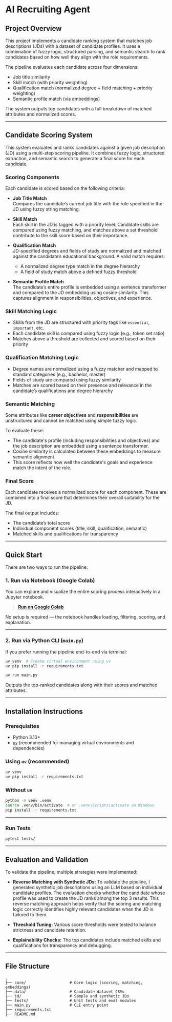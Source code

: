 # AI Recruiting Agent

## Project Overview

This project implements a candidate ranking system that matches job descriptions (JDs) with a dataset of candidate profiles. It uses a combination of fuzzy logic, structured parsing, and semantic search to rank candidates based on how well they align with the role requirements.

The pipeline evaluates each candidate across four dimensions:
- Job title similarity
- Skill match (with priority weighting)
- Qualification match (normalized degree + field matching + priority weighting)
- Semantic profile match (via embeddings)

The system outputs top candidates with a full breakdown of matched attributes and normalized scores.

---

## Candidate Scoring System

This system evaluates and ranks candidates against a given job description (JD) using a multi-step scoring pipeline. It combines fuzzy logic, structured extraction, and semantic search to generate a final score for each candidate.



### Scoring Components

Each candidate is scored based on the following criteria:

- **Job Title Match**  
  Compares the candidate’s current job title with the role specified in the JD using fuzzy string matching.

- **Skill Match**  
  Each skill in the JD is tagged with a priority level. Candidate skills are compared using fuzzy matching, and matches above a set threshold contribute to the skill score based on their importance.

- **Qualification Match**  
  JD-specified degrees and fields of study are normalized and matched against the candidate’s educational background. A valid match requires:
  - A normalized degree type match in the degree hierarchy
  - A field of study match above a defined fuzzy threshold

- **Semantic Profile Match**  
  The candidate’s entire profile is embedded using a sentence transformer and compared to the JD embedding using cosine similarity. This captures alignment in responsibilities, objectives, and experience.


### Skill Matching Logic

- Skills from the JD are structured with priority tags like `essential`, `important`, etc.
- Each candidate skill is compared using fuzzy logic (e.g., token set ratio)
- Matches above a threshold are collected and scored based on their priority

### Qualification Matching Logic

- Degree names are normalized using a fuzzy matcher and mapped to standard categories (e.g., bachelor, master)
- Fields of study are compared using fuzzy similarity
- Matches are scored based on their presence and relevance in the candidate’s qualifications and degree hierarchy

### Semantic Matching

Some attributes like **career objectives** and **responsibilities** are unstructured and cannot be matched using simple fuzzy logic.

To evaluate these:

- The candidate's profile (including responsibilities and objectives) and the job description are embedded using a sentence transformer.
- Cosine similarity is calculated between these embeddings to measure semantic alignment.
- This score reflects how well the candidate's goals and experience match the intent of the role.


### Final Score

Each candidate receives a normalized score for each component. These are combined into a final score that determines their overall suitability for the JD.

The final output includes:
- The candidate’s total score
- Individual component scores (title, skill, qualification, semantic)
- Matched skills and qualifications for transparency

---

## Quick Start

There are two ways to run the pipeline:

### 1. Run via Notebook (Google Colab)
You can explore and visualize the entire scoring process interactively in a Jupyter notebook.

> **[Run on Google Colab](https://your-colab-link-here)**

No setup is required — the notebook handles loading, filtering, scoring, and explanation.

---

### 2. Run via Python CLI (`main.py`)

If you prefer running the pipeline end-to-end via terminal:

```bash
uv venv  # Create virtual environment using uv
uv pip install -r requirements.txt

uv run main.py
```

Outputs the top-ranked candidates along with their scores and matched attributes.

---

## Installation Instructions

### Prerequisites

* Python 3.10+
* [`uv`](https://github.com/astral-sh/uv) (recommended for managing virtual environments and dependencies)

### Using `uv` (recommended)

```bash
uv venv
uv pip install -r requirements.txt
```

### Without `uv`

```bash
python -m venv .venv
source .venv/bin/activate  # or .venv\Scripts\activate on Windows
pip install -r requirements.txt
```

---

### Run Tests

```bash
pytest tests/
```

---

## Evaluation and Validation

To validate the pipeline, multiple strategies were implemented:

* **Reverse Matching with Synthetic JDs:** 
To validate the pipeline, I generated synthetic job descriptions using an LLM based on individual candidate profiles. The evaluation checks whether the candidate whose profile was used to create the JD ranks among the top 3 results. This reverse matching approach helps verify that the scoring and matching logic correctly identifies highly relevant candidates when the JD is tailored to them.

* **Threshold Tuning:**
  Various score thresholds were tested to balance strictness and candidate retention.

* **Explainability Checks:**
  The top candidates include matched skills and qualifications for transparency and debugging.

---

## File Structure

```
.
├── core/                   # Core logic (scoring, matching, embeddings)
├── data/                   # Candidate dataset CSVs
├── jd/                     # Sample and synthetic JDs
├── tests/                  # Unit tests and eval modules
├── main.py                 # CLI entry point
├── requirements.txt
├── README.md
```